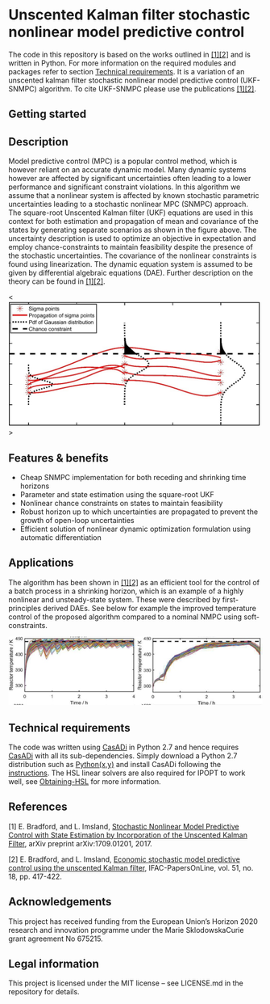 # Unscented Kalman filter stochastic nonlinear model predictive control
The code in this repository is based on the works outlined in [[1]](#1)[[2]](#2) and is written in Python. For more information on the required modules and packages refer to section [Technical requirements](#Tr). It is a variation of an unscented kalman filter stochastic nonlinear model predictive control (UKF-SNMPC) algorithm. To cite UKF-SNMPC please use the publications [[1]](#1)[[2]](#2). 

## Getting started


## Description
Model predictive control (MPC) is a popular control method, which is however reliant on an accurate dynamic model. Many dynamic systems however are affected by significant uncertainties often leading to a lower performance and significant constraint violations. In this algorithm we assume that a nonlinear system is affected by known stochastic parametric uncertainties leading to a stochastic nonlinear MPC (SNMPC) approach. The square-root Unscented Kalman filter (UKF) equations are used in this context for both estimation and propagation of mean and covariance of the states by generating separate scenarios as shown in the figure above. The uncertainty description is used to optimize an objective in expectation and employ chance-constraints to maintain feasibility despite the presence of the stochastic uncertainties. The covariance of the nonlinear constraints is found using linearization. The dynamic equation system is assumed to be given by differential algebraic equations (DAE). Further description on the theory can be found in [[1]](#1)[[2]](#2). 

<<img src="/images/Image1.jpg" width="500">>

## Features & benefits
* Cheap SNMPC implementation for both receding and shrinking time horizons
* Parameter and state estimation using the square-root UKF
* Nonlinear chance constraints on states to maintain feasibility
* Robust horizon up to which uncertainties are propagated to prevent the growth of open-loop uncertainties
* Efficient solution of nonlinear dynamic optimization formulation using automatic differentiation

## Applications
The algorithm has been shown in [[1]](#1)[[2]](#2) as an efficient tool for the control of a batch process in a shrinking horizon, which is an example of a highly nonlinear and unsteady-state system. These were described by first-principles derived DAEs. See below for example the improved temperature control of the proposed algorithm compared to a nominal NMPC using soft-constraints.

<img src="/images/Image2.jpg" width="800">

## Technical requirements
The code was written using [CasADi](https://web.casadi.org/) in Python 2.7 and hence requires [CasADi](https://web.casadi.org/) with all its sub-dependencies. Simply download a Python 2.7 distribution such as [Python(x,y)](https://python-xy.github.io/) and install CasADi following the [instructions](https://github.com/casadi/casadi/wiki/InstallationInstructions). The HSL linear solvers are also required for IPOPT to work well, see [Obtaining-HSL](https://github.com/casadi/casadi/wiki/Obtaining-HSL) for more information.
<a name="Tr">
</a>

## References
[1] E. Bradford, and L. Imsland, [Stochastic Nonlinear Model Predictive Control with State Estimation by Incorporation of the Unscented Kalman Filter](https://www.researchgate.net/profile/Eric_Bradford/publication/319501430_Stochastic_Nonlinear_Model_Predictive_Control_with_State_Estimation_by_Incorporation_of_the_Unscented_Kalman_Filter/links/59b6774aaca2722453a3a7a9/Stochastic-Nonlinear-Model-Predictive-Control-with-State-Estimation-by-Incorporation-of-the-Unscented-Kalman-Filter.pdf), arXiv preprint arXiv:1709.01201, 2017. 
<a name="1">
</a>

[2] E. Bradford, and L. Imsland, [Economic stochastic model predictive control using the unscented Kalman filter](https://brage.bibsys.no/xmlui/bitstream/handle/11250/2568350/1-s2.0-S2405896318320196-main.pdf?sequence=5), IFAC-PapersOnLine, vol. 51, no. 18, pp. 417-422. 
<a name="2">
</a>

## Acknowledgements
This project has received funding from the European Union’s Horizon 2020 research and innovation programme under the Marie SklodowskaCurie grant agreement No 675215.

## Legal information
This project is licensed under the MIT license – see LICENSE.md in the repository for details.

